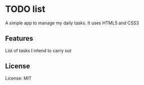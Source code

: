 # TODO list
A simple app to manage my daily tasks.
It uses HTML5 and CSS3

## Features
List of tasks I intend to carry out

## License
License: MIT
